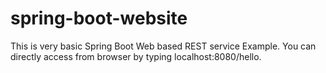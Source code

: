# spring-boot-website

This is very basic Spring Boot Web based REST service Example.
You can directly access from browser by typing localhost:8080/hello.

